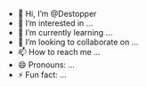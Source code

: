 - 👋 Hi, I’m @Destopper
- 👀 I’m interested in ...
- 🌱 I’m currently learning ...
- 💞️ I’m looking to collaborate on ...
- 📫 How to reach me ...
- 😄 Pronouns: ...
- ⚡ Fun fact: ...

<!---
Destopper/Destopper is a ✨ special ✨ repository because its `README.md` (this file) appears on your GitHub profile.
You can click the Preview link to take a look at your changes.
--->
